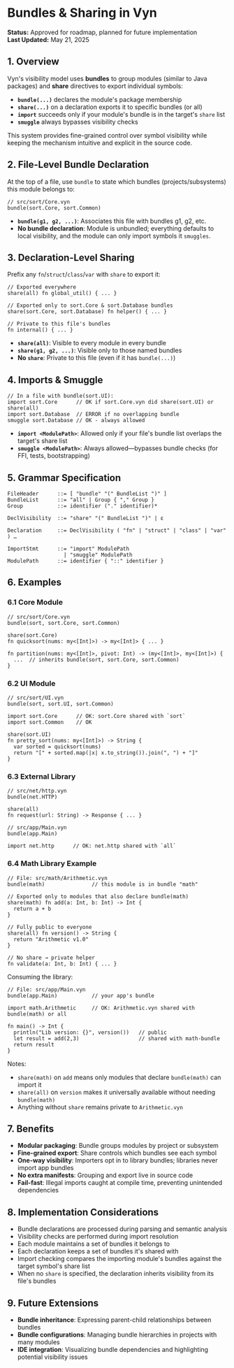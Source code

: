 # Bundles & Sharing in Vyn

**Status:** Approved for roadmap, planned for future implementation  
**Last Updated:** May 21, 2025

## 1. Overview

Vyn's visibility model uses **bundles** to group modules (similar to Java packages) and **share** directives to export individual symbols:

- **`bundle(...)`** declares the module's package membership
- **`share(...)`** on a declaration exports it to specific bundles (or all)
- **`import`** succeeds only if your module's bundle is in the target's `share` list
- **`smuggle`** always bypasses visibility checks

This system provides fine-grained control over symbol visibility while keeping the mechanism intuitive and explicit in the source code.

## 2. File-Level Bundle Declaration

At the top of a file, use `bundle` to state which bundles (projects/subsystems) this module belongs to:

```vyn
// src/sort/Core.vyn
bundle(sort.Core, sort.Common)
```

- **`bundle(g1, g2, ...)`**: Associates this file with bundles g1, g2, etc.
- **No bundle declaration**: Module is unbundled; everything defaults to local visibility, and the module can only import symbols it `smuggles`.

## 3. Declaration-Level Sharing

Prefix any `fn`/`struct`/`class`/`var` with `share` to export it:

```vyn
// Exported everywhere
share(all) fn global_util() { ... }

// Exported only to sort.Core & sort.Database bundles
share(sort.Core, sort.Database) fn helper() { ... }

// Private to this file's bundles
fn internal() { ... }
```

- **`share(all)`**: Visible to every module in every bundle
- **`share(g1, g2, ...)`**: Visible only to those named bundles
- **No `share`**: Private to this file (even if it has `bundle(...)`)

## 4. Imports & Smuggle

```vyn
// In a file with bundle(sort.UI):
import sort.Core      // OK if sort.Core.vyn did share(sort.UI) or share(all)
import sort.Database  // ERROR if no overlapping bundle
smuggle sort.Database // OK - always allowed
```

- **`import <ModulePath>`**: Allowed only if your file's bundle list overlaps the target's share list
- **`smuggle <ModulePath>`**: Always allowed—bypasses bundle checks (for FFI, tests, bootstrapping)

## 5. Grammar Specification

```ebnf
FileHeader      ::= [ "bundle" "(" BundleList ")" ]
BundleList      ::= "all" | Group { "," Group }
Group           ::= identifier ("." identifier)*

DeclVisibility  ::= "share" "(" BundleList ")" | ε

Declaration     ::= DeclVisibility ( "fn" | "struct" | "class" | "var" ) …

ImportStmt      ::= "import" ModulePath
                  | "smuggle" ModulePath
ModulePath      ::= identifier { "::" identifier }
```

## 6. Examples

### 6.1 Core Module

```vyn
// src/sort/Core.vyn
bundle(sort, sort.Core, sort.Common)

share(sort.Core)
fn quicksort(nums: my<[Int]>) -> my<[Int]> { ... }

fn partition(nums: my<[Int]>, pivot: Int) -> (my<[Int]>, my<[Int]>) {
  ...  // inherits bundle(sort, sort.Core, sort.Common)
}
```

### 6.2 UI Module

```vyn
// src/sort/UI.vyn
bundle(sort, sort.UI, sort.Common)

import sort.Core      // OK: sort.Core shared with `sort`
import sort.Common    // OK

share(sort.UI)
fn pretty_sort(nums: my<[Int]>) -> String {
  var sorted = quicksort(nums)
  return "[" + sorted.map(|x| x.to_string()).join(", ") + "]"
}
```

### 6.3 External Library

```vyn
// src/net/http.vyn
bundle(net.HTTP)

share(all)
fn request(url: String) -> Response { ... }
```

```vyn
// src/app/Main.vyn
bundle(app.Main)

import net.http      // OK: net.http shared with `all`
```

### 6.4 Math Library Example

```vyn
// File: src/math/Arithmetic.vyn
bundle(math)               // this module is in bundle "math"

// Exported only to modules that also declare bundle(math)
share(math) fn add(a: Int, b: Int) -> Int {
  return a + b
}

// Fully public to everyone
share(all) fn version() -> String {
  return "Arithmetic v1.0"
}

// No share → private helper
fn validate(a: Int, b: Int) { ... }
```

Consuming the library:

```vyn
// File: src/app/Main.vyn
bundle(app.Main)           // your app's bundle

import math.Arithmetic     // OK: Arithmetic.vyn shared with bundle(math) or all

fn main() -> Int {
  println("Lib version: {}", version())   // public
  let result = add(2,3)                   // shared with math-bundle
  return result
}
```

Notes:
- `share(math)` on `add` means only modules that declare `bundle(math)` can import it
- `share(all)` on `version` makes it universally available without needing `bundle(math)`
- Anything without `share` remains private to `Arithmetic.vyn`

## 7. Benefits

- **Modular packaging**: Bundle groups modules by project or subsystem
- **Fine-grained export**: Share controls which bundles see each symbol
- **One-way visibility**: Importers opt in to library bundles; libraries never import app bundles
- **No extra manifests**: Grouping and export live in source code
- **Fail-fast**: Illegal imports caught at compile time, preventing unintended dependencies

## 8. Implementation Considerations

- Bundle declarations are processed during parsing and semantic analysis
- Visibility checks are performed during import resolution
- Each module maintains a set of bundles it belongs to
- Each declaration keeps a set of bundles it's shared with
- Import checking compares the importing module's bundles against the target symbol's share list
- When no `share` is specified, the declaration inherits visibility from its file's bundles

## 9. Future Extensions

- **Bundle inheritance**: Expressing parent-child relationships between bundles
- **Bundle configurations**: Managing bundle hierarchies in projects with many modules
- **IDE integration**: Visualizing bundle dependencies and highlighting potential visibility issues
